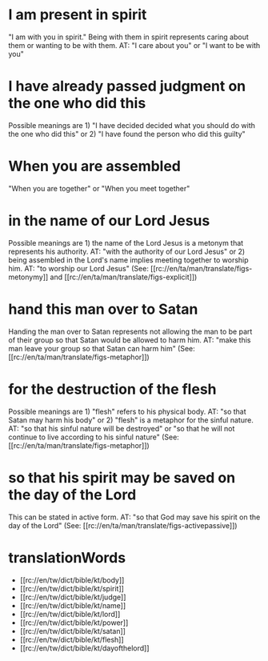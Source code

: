 # I am present in spirit

"I am with you in spirit." Being with them in spirit represents caring about them or wanting to be with them. AT: "I care about you" or "I want to be with you"

# I have already passed judgment on the one who did this

Possible meanings are 1) "I have decided decided what you should do with the one who did this" or 2) "I have found the person who did this guilty"

# When you are assembled

"When you are together" or "When you meet together"

# in the name of our Lord Jesus

Possible meanings are 1) the name of the Lord Jesus is a metonym that represents his authority. AT: "with the authority of our Lord Jesus" or 2) being assembled in the Lord's name implies meeting together to worship him. AT: "to worship our Lord Jesus" (See: [[rc://en/ta/man/translate/figs-metonymy]] and [[rc://en/ta/man/translate/figs-explicit]])

# hand this man over to Satan

Handing the man over to Satan represents not allowing the man to be part of their group so that Satan would be allowed to harm him. AT: "make this man leave your group so that Satan can harm him" (See: [[rc://en/ta/man/translate/figs-metaphor]])

# for the destruction of the flesh

Possible meanings are 1) "flesh" refers to his physical body. AT: "so that Satan may harm his body" or  2) "flesh" is a metaphor for the sinful nature. AT: "so that his sinful nature will be destroyed" or "so that he will not continue to live according to his sinful nature" (See: [[rc://en/ta/man/translate/figs-metaphor]])

# so that his spirit may be saved on the day of the Lord

This can be stated in active form. AT: "so that God may save his spirit on the day of the Lord" (See: [[rc://en/ta/man/translate/figs-activepassive]])

# translationWords

* [[rc://en/tw/dict/bible/kt/body]]
* [[rc://en/tw/dict/bible/kt/spirit]]
* [[rc://en/tw/dict/bible/kt/judge]]
* [[rc://en/tw/dict/bible/kt/name]]
* [[rc://en/tw/dict/bible/kt/lord]]
* [[rc://en/tw/dict/bible/kt/power]]
* [[rc://en/tw/dict/bible/kt/satan]]
* [[rc://en/tw/dict/bible/kt/flesh]]
* [[rc://en/tw/dict/bible/kt/dayofthelord]]
